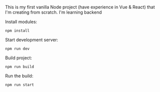 This is my first vanilla Node project (have experience in Vue & React)
that I'm creating from scratch. I'm learning backend

Install modules:

```shell
npm install
```

Start development server:

```shell
npm run dev
```

Build project:

```shell
npm run build
```

Run the build:

```shell
npm run start
```
